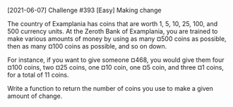 [2021-06-07] Challenge #393 [Easy] Making change

The country of Examplania has coins that are worth 1, 5, 10, 25, 100, and 500 currency units. At the Zeroth Bank of Examplania, you are trained to make various amounts of money by using as many ¤500 coins as possible, then as many ¤100 coins as possible, and so on down.

For instance, if you want to give someone ¤468, you would give them four ¤100 coins, two ¤25 coins, one ¤10 coin, one ¤5 coin, and three ¤1 coins, for a total of 11 coins.

Write a function to return the number of coins you use to make a given amount of change.